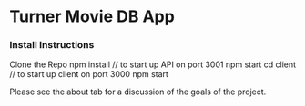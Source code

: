# Turner Movie DB App

### Install Instructions
Clone the Repo
npm install
// to start up API on port 3001
npm start
cd client
// to start up client on port 3000
npm start

Please see the about tab for a discussion of the goals of the project.
